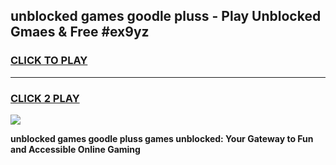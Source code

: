 
## unblocked games goodle pluss - Play Unblocked Gmaes & Free #ex9yz
<h3>
<a href="https://news.freeplayer.one?title=unblocked_games_goodle_pluss&ref=26F">CLICK TO PLAY</a></h3>
<hr>

<h3>
<a href="https://news.freeplayer.one?title=unblocked_games_goodle_pluss&ref=26F">CLICK 2 PLAY</a>
  
</h3>

<a href="https://news.freeplayer.one?title=unblocked_games_goodle_pluss&ref=26F/"><img src="https://clearcache.store/games.png"></a>


**unblocked games goodle pluss games unblocked: Your Gateway to Fun and Accessible Online Gaming**
